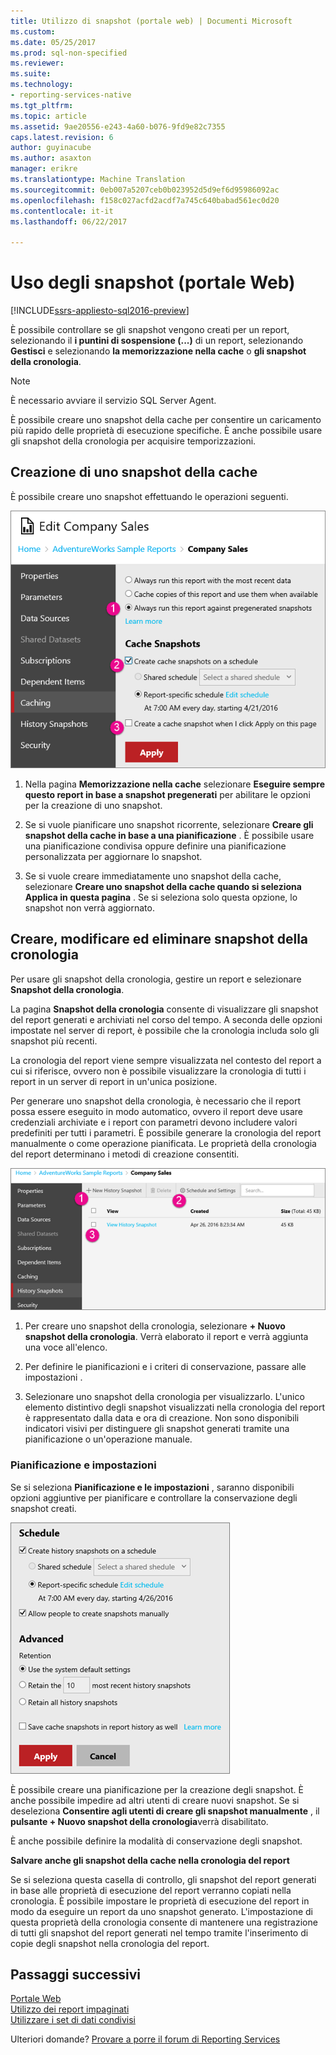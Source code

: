 ```yaml
---
title: Utilizzo di snapshot (portale web) | Documenti Microsoft
ms.custom: 
ms.date: 05/25/2017
ms.prod: sql-non-specified
ms.reviewer: 
ms.suite: 
ms.technology:
- reporting-services-native
ms.tgt_pltfrm: 
ms.topic: article
ms.assetid: 9ae20556-e243-4a60-b076-9fd9e82c7355
caps.latest.revision: 6
author: guyinacube
ms.author: asaxton
manager: erikre
ms.translationtype: Machine Translation
ms.sourcegitcommit: 0eb007a5207ceb0b023952d5d9ef6d95986092ac
ms.openlocfilehash: f158c027acfd2acdf7a745c640babad561ec0d20
ms.contentlocale: it-it
ms.lasthandoff: 06/22/2017

---
```

# <a name="working-with-snapshots-web-portal"></a>Uso degli snapshot (portale Web)

[!INCLUDE[ssrs-appliesto-sql2016-preview](../includes/ssrs-appliesto-sql2016-preview.md)]

È possibile controllare se gli snapshot vengono creati per un report, selezionando il **i puntini di sospensione (...)**  di un report, selezionando **Gestisci** e selezionando **la memorizzazione nella cache** o **gli snapshot della cronologia**.  
  
> [!NOTE]
> È necessario avviare il servizio SQL Server Agent.  
   
È possibile creare uno snapshot della cache per consentire un caricamento più rapido delle proprietà di esecuzione specifiche. È anche possibile usare gli snapshot della cronologia per acquisire temporizzazioni.  
  
## <a name="creating-a-cache-snapshot"></a>Creazione di uno snapshot della cache  
  
È possibile creare uno snapshot effettuando le operazioni seguenti.  
  
![ssRSWebPortal-report-caching4](../reporting-services/media/ssrswebportal-report-caching4.png)  
  
1.  Nella pagina **Memorizzazione nella cache** selezionare **Eseguire sempre questo report in base a snapshot pregenerati** per abilitare le opzioni per la creazione di uno snapshot.  
  
2.  Se si vuole pianificare uno snapshot ricorrente, selezionare **Creare gli snapshot della cache in base a una pianificazione** . È possibile usare una pianificazione condivisa oppure definire una pianificazione personalizzata per aggiornare lo snapshot.  
  
3.  Se si vuole creare immediatamente uno snapshot della cache, selezionare **Creare uno snapshot della cache quando si seleziona Applica in questa pagina** . Se si seleziona solo questa opzione, lo snapshot non verrà aggiornato.  
  
## <a name="create-modify-and-delete-history-snapshots"></a>Creare, modificare ed eliminare snapshot della cronologia  
  
Per usare gli snapshot della cronologia, gestire un report e selezionare **Snapshot della cronologia**.  
  
La pagina **Snapshot della cronologia** consente di visualizzare gli snapshot del report generati e archiviati nel corso del tempo. A seconda delle opzioni impostate nel server di report, è possibile che la cronologia includa solo gli snapshot più recenti.  
  
La cronologia del report viene sempre visualizzata nel contesto del report a cui si riferisce, ovvero non è possibile visualizzare la cronologia di tutti i report in un server di report in un'unica posizione.  
  
Per generare uno snapshot della cronologia, è necessario che il report possa essere eseguito in modo automatico, ovvero il report deve usare credenziali archiviate e i report con parametri devono includere valori predefiniti per tutti i parametri. È possibile generare la cronologia del report manualmente o come operazione pianificata. Le proprietà della cronologia del report determinano i metodi di creazione consentiti.  
  
![ssRSWebPortal-historysnapshots1](../reporting-services/media/ssrswebportal-historysnapshots1.png)  
   
1.  Per creare uno snapshot della cronologia, selezionare **+ Nuovo snapshot della cronologia**. Verrà elaborato il report e verrà aggiunta una voce all'elenco.  
  
2.  Per definire le pianificazioni e i criteri di conservazione, passare alle impostazioni .  
  
3.  Selezionare uno snapshot della cronologia per visualizzarlo. L'unico elemento distintivo degli snapshot visualizzati nella cronologia del report è rappresentato dalla data e ora di creazione. Non sono disponibili indicatori visivi per distinguere gli snapshot generati tramite una pianificazione o un'operazione manuale.  
  
### <a name="schedule-and-settings"></a>Pianificazione e impostazioni  
  
Se si seleziona **Pianificazione e le impostazioni** , saranno disponibili opzioni aggiuntive per pianificare e controllare la conservazione degli snapshot creati.  
  
![ssRSWebPortal-historysnapshots2](../reporting-services/media/ssrswebportal-historysnapshots2.png)  
   
È possibile creare una pianificazione per la creazione degli snapshot. È anche possibile impedire ad altri utenti di creare nuovi snapshot. Se si deseleziona **Consentire agli utenti di creare gli snapshot manualmente** , il **pulsante + Nuovo snapshot della cronologia**verrà disabilitato.  
  
È anche possibile definire la modalità di conservazione degli snapshot.  
  
**Salvare anche gli snapshot della cache nella cronologia del report**  
  
Se si seleziona questa casella di controllo, gli snapshot del report generati in base alle proprietà di esecuzione del report verranno copiati nella cronologia. È possibile impostare le proprietà di esecuzione del report in modo da eseguire un report da uno snapshot generato. L'impostazione di questa proprietà della cronologia consente di mantenere una registrazione di tutti gli snapshot del report generati nel tempo tramite l'inserimento di copie degli snapshot nella cronologia del report.

## <a name="next-steps"></a>Passaggi successivi

[Portale Web](../reporting-services/web-portal-ssrs-native-mode.md)  
[Utilizzo dei report impaginati](working-with-paginated-reports-web-portal.md)  
[Utilizzare i set di dati condivisi](../reporting-services/work-with-shared-datasets-web-portal.md)

Ulteriori domande? [Provare a porre il forum di Reporting Services](http://go.microsoft.com/fwlink/?LinkId=620231)
